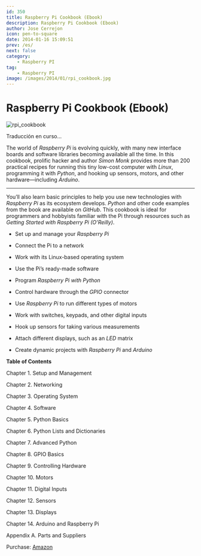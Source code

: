 ```yaml
---
id: 350
title: Raspberry Pi Cookbook (Ebook)
description: Raspberry Pi Cookbook (Ebook)
author: Jose Cerrejon
icon: pen-to-square
date: 2014-01-16 15:09:51
prev: /es/
next: false
category:
    - Raspberry PI
tag:
    - Raspberry PI
image: /images/2014/01/rpi_cookbook.jpg
---
```


# Raspberry Pi Cookbook (Ebook)

![rpi_cookbook](/images/2014/01/rpi_cookbook.jpg)

Traducción en curso...

The world of _Raspberry Pi_ is evolving quickly, with many new interface boards and software libraries becoming available all the time. In this cookbook, prolific hacker and author _Simon Monk_ provides more than 200 practical recipes for running this tiny low-cost computer with _Linux_, programming it with _Python_, and hooking up sensors, motors, and other hardware—including _Arduino_.

---

You’ll also learn basic principles to help you use new technologies with _Raspberry Pi_ as its ecosystem develops. _Python_ and other code examples from the book are available on _GitHub_. This cookbook is ideal for programmers and hobbyists familiar with the Pi through resources such as _Getting Started with Raspberry Pi (O’Reilly)_.

-   Set up and manage your _Raspberry Pi_

-   Connect the Pi to a network

-   Work with its Linux-based operating system

-   Use the Pi’s ready-made software

-   Program _Raspberry Pi with Python_

-   Control hardware through the _GPIO_ connector

-   Use _Raspberry Pi_ to run different types of motors

-   Work with switches, keypads, and other digital inputs

-   Hook up sensors for taking various measurements

-   Attach different displays, such as an _LED_ matrix

-   Create dynamic projects with _Raspberry Pi_ and _Arduino_

**Table of Contents**

Chapter 1. Setup and Management

Chapter 2. Networking

Chapter 3. Operating System

Chapter 4. Software

Chapter 5. Python Basics

Chapter 6. Python Lists and Dictionaries

Chapter 7. Advanced Python

Chapter 8. GPIO Basics

Chapter 9. Controlling Hardware

Chapter 10. Motors

Chapter 11. Digital Inputs

Chapter 12. Sensors

Chapter 13. Displays

Chapter 14. Arduino and Raspberry Pi

Appendix A. Parts and Suppliers

Purchase: [Amazon](https://www.amazon.es/Raspberry-Pi-Cookbook-Simon-Monk/dp/1449365221)
